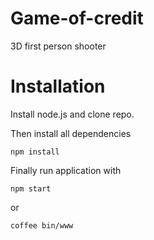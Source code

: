 # Game-of-credit
3D first person shooter

# Installation
Install node.js and clone repo.

Then install all dependencies

    npm install

Finally run application with

    npm start

or

    coffee bin/www
